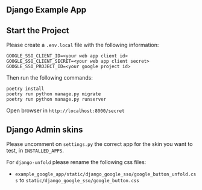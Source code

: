 ## Django Example App

## Start the Project

Please create a `.env.local` file with the following information:

```dotenv
GOOGLE_SSO_CLIENT_ID=<your web app client id>
GOOGLE_SSO_CLIENT_SECRET=<your web app client secret>
GOOGLE_SSO_PROJECT_ID=<your google project id>
```

Then run the following commands:

```shell
poetry install
poetry run python manage.py migrate
poetry run python manage.py runserver
```

Open browser in `http://localhost:8000/secret`

## Django Admin skins

Please uncomment on `settings.py` the correct app for the skin you want to test, in `INSTALLED_APPS`.

For `django-unfold` please rename the following css files:

* `example_google_app/static/django_google_sso/google_button_unfold.css` to `static/django_google_sso/google_button.css`
